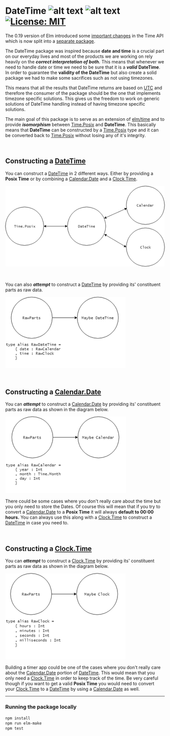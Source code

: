 # DateTime ![alt text][Elm-Package-Version] ![alt text][CircleCI-build] [![License: MIT][Licence-Icon]](https://opensource.org/licenses/MIT)

The 0.19 version of Elm introduced some [important changes][important-changes] in the Time API which is now split into a [separate package][elm-time].

The DateTime package was inspired because __date and time__ is a crucial part on our everyday lives and most of the products we are working on rely heavily on the ___correct interpretation of both.___
This means that whenever we need to handle date or time we need to be sure that it is a ___valid___ __DateTime__. In order to guarantee the __validity of the DateTime__ but also create a solid package
we had to make some sacrifices such as not using timezones.

This means that all the results that DateTime returns are based on [UTC][UTC-wiki] and therefore the consumer of the package should be the one that implements timezone specific solutions. This gives us the
freedom to work on generic solutions of DateTime handling instead of having timezone specific solutions.

The main goal of this package is to serve as an extension of [elm/time][elm-time] and to provide ___isomorphism___ between [Time.Posix][Time-Posix] and __DateTime__.
This basically means that __DateTime__ can be constructed by a [Time.Posix][Time-Posix] type and it can be converted back to [Time.Posix][Time-Posix] without losing any of it's integrity.

&nbsp;

## Constructing a [DateTime][DateTime-url]

You can construct a [DateTime][DateTime-url] in 2 different ways. Either by providing a __Posix Time__ or by combining a [Calendar.Date][Calendar-Date] and a [Clock.Time][Clock-Time].

![Isomorphic DateTime construction](https://github.com/PanagiotisGeorgiadis/elm-datetime/blob/master/assets/Isomorphic-DateTime-Construction.png "Isomorphic DateTime construction")

&nbsp;

You can also ___attempt___ to construct a [DateTime][DateTime-url] by providing its' constituent parts as raw data.

![RawParts to Maybe DateTime](https://github.com/PanagiotisGeorgiadis/Elm-DateTime/blob/master/assets/RawParts-DateTime-Construction.png "RawParts to Maybe DateTime")

&nbsp;

## Constructing a [Calendar.Date][Calendar-Date]

You can ___attempt___ to construct a [Calendar.Date][Calendar-Date] by providing its' constituent parts as raw data as shown in the diagram below.

![RawParts to Calendar.Date](https://github.com/PanagiotisGeorgiadis/Elm-DateTime/blob/master/assets/RawParts-Calendar-Construction.png "RawParts to Calendar.Date")

There could be some cases where you don't really care about the time but you only need to store the Dates. Of course this will mean that if you try to convert a [Calendar.Date][Calendar-Date] to
a __Posix Time__ it will always __default to 00:00 hours.__ You can always use this along with a [Clock.Time][Clock-Time] to construct a [DateTime][DateTime-url] in case you need to.

&nbsp;

## Constructing a [Clock.Time][Clock-Time]

You can ___attempt___ to construct a [Clock.Time][Clock-Time] by providing its' constituent parts as raw data as shown in the diagram below.

![RawParts to Clock.Time](https://github.com/PanagiotisGeorgiadis/Elm-DateTime/blob/master/assets/RawParts-Clock-Construction.png "RawParts to Clock.Time")

Building a timer app could be one of the cases where you don't really care about the [Calendar.Date][Calendar-Date] portion of [DateTime][DateTime-url].
This would mean that you only need a [Clock.Time][Clock-Time] in order to keep track of the time. Be very careful though if you want to get a valid __Posix Time__
you would need to convert your [Clock.Time][Clock-Time] to a [DateTime][DateTime-url] by using a [Calendar.Date][Calendar-Date] as well.

---
### Running the package locally
```
npm install
npm run elm-make
npm test
```

[important-changes]: https://github.com/elm/compiler/blob/master/upgrade-docs/0.19.md#modules-moved
[elm-time]: https://package.elm-lang.org/packages/elm/time/latest/
[UTC-wiki]: https://en.wikipedia.org/wiki/Coordinated_Universal_Time
[Time-Posix]: https://package.elm-lang.org/packages/elm/time/latest/Time#Posix
[Calendar-Date]: https://github.com/PanagiotisGeorgiadis/Elm-DateTime/blob/master/src/DateTime/Calendar/Internal.elm#L58
[Clock-Time]: https://github.com/PanagiotisGeorgiadis/Elm-DateTime/blob/master/src/DateTime/Clock/Internal.elm#L45
[DateTime-url]: https://github.com/PanagiotisGeorgiadis/Elm-DateTime/blob/master/src/DateTime/DateTime/Internal.elm#L57
[CircleCI-build]: https://img.shields.io/circleci/project/github/PanagiotisGeorgiadis/Elm-DateTime.svg?style=flat
[Licence-Icon]: https://img.shields.io/badge/License-MIT-blue.svg
[Elm-Package-Version]: https://img.shields.io/elm-package/v/PanagiotisGeorgiadis/Elm-datetime.svg?style=flat
